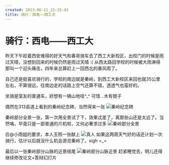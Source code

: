 ```yaml
---
created: 2013-06-11_23-15-43
title: 骑行：西电——西工大
---
```


# 骑行：西电——西工大

昨天下午趁着西安难得的好天气和春哥骑车去了西工大新校区，出校门的时候是雨过天晴，没想到回来的时候仍然是雨过天晴 :( 从西太路回学校的时候被大雨淋得那叫一个迎头痛击，四年来总算赶上一回西北的暴风雨了。

自己还是挺喜欢骑行的，学校的南边就是秦岭，到西工大新校区来回也就35公里左右，不算很远，往南边走的话路上空气还算不错，透透气也蛮好的。

坐骑是室友的普通车，好想有一辆山地哇^\_^ 可惜...木有银子

偶然在313县道上看到的秦岭纪念碑，当然得来一张
![秦岭纪念碑](http://7xojrx.com1.z0.glb.clouddn.com/images/misc/qinling_monument.jpg-q75)
<!--more-->
秦岭部分全景一张，第一次用全景试了下，效果忒差了，离那些山还是太远了。当然咯，毕竟只是一部普通的爪机啦，又何必奢求过多
![秦岭部分全景](http://7xojrx.com1.z0.glb.clouddn.com/images/misc/qinling_all.jpg-q75)

应@小雨姐的要求，本人玉照一张献上
![真人](http://7xojrx.com1.z0.glb.clouddn.com/images/misc/me_qinling.jpg-q75)
如果这两周天气好的话还计划一次骑行，估计以后就没什么机会游览秦岭了。sigh =\_=

最后以一张秦岭部分山脉的近景结尾
![秦岭部分山脉近景](http://7xojrx.com1.z0.glb.clouddn.com/images/misc/qinling_near.jpg-q75)
赶紧睡觉去，明儿还得继续修改论文+答辩幻灯片
